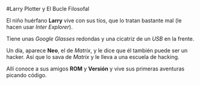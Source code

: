 #Larry Plotter y El Bucle Filosofal

El niño huérfano **Larry** vive con sus tíos, que lo tratan bastante mal
(le hacen usar *Inter Explorer*).

Tiene unas *Google Glasses* redondas y una cicatriz de un *USB* en la frente.

Un día, aparece **Neo**, el de *Matrix*, y le dice que él también puede ser un hacker.
Así que lo sava de *Matrix* y le lleva a una escuela de hacking.

Allí conoce a sus amigos **ROM** y **Versión** y vive sus primeras aventuras picando código.
